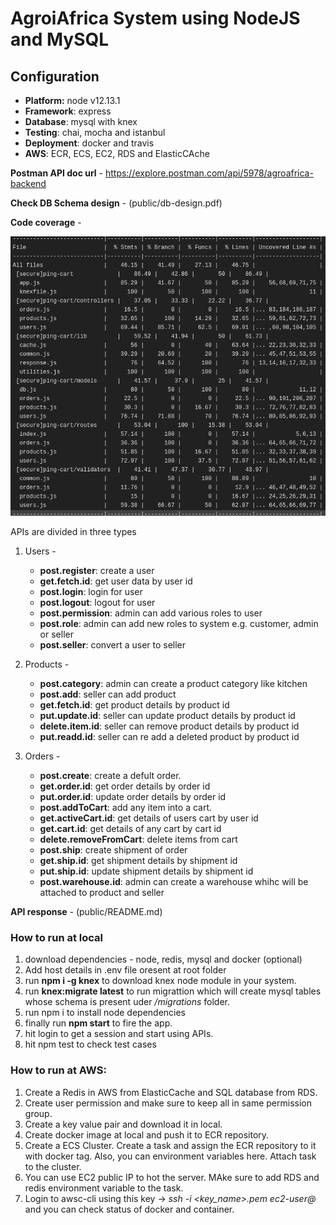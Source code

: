 # AgroiAfrica System using NodeJS and MySQL

## Configuration

- **Platform:** node v12.13.1
- **Framework**: express
- **Database**: mysql with knex
- **Testing**: chai, mocha and istanbul
- **Deployment**: docker and travis
- **AWS**: ECR, ECS, EC2, RDS and ElasticCAche

**Postman API doc url** - <https://explore.postman.com/api/5978/agroafrica-backend>


**Check DB Schema design** - (public/db-design.pdf)

**Code coverage** -

![alt text](/public/test-coverage.png)

APIs are divided in three types

1. Users -
    * **post.register**: create a user
    * **get.fetch.id**: get user data by user id
    * **post.login**: login for user
    * **post.logout**: logout for user
    * **post.permission**: admin can add various roles to user
    * **post.role**: admin can add new roles to system e.g. customer, admin or seller
    * **post.seller**: convert a user to seller

2. Products -
    * **post.category**: admin can create a product category like kitchen
    * **post.add**: seller can add product
    * **get.fetch.id**: get product details by product id
    * **put.update.id**: seller can update product details by product id
    * **delete.item.id**: seller can remove product details by product id
    * **put.readd.id**: seller can re add a deleted product by product id

3. Orders -
    * **post.create**: create a defult order.
    * **get.order.id**: get order details by order id
    * **put.order.id**: update order details by order id
    * **post.addToCart**: add any item into a cart.
    * **get.activeCart.id**: get details of users cart by user id
    * **get.cart.id**: get details of any cart by cart id
    * **delete.removeFromCart**: delete items from cart
    * **post.ship**: create shipment of order
    * **get.ship.id**: get shipment details by shipment id
    * **put.ship.id**: update shipment details by shipment id
    * **post.warehouse.id**: admin can create a warehouse whihc will be attached to product and seller

**API response** - (public/README.md)

### How to run at local

1. download dependencies - node, redis, mysql and docker (optional)
2. Add host details in .env file oresent at root folder
3. run **npm i -g knex** to download knex node module in your system.
4. run **knex:migrate latest** to run migrattion which will create mysql tables whose schema is present uder */migrations* folder.
5. run npm i to install node dependencies
6. finally run **npm start** to fire the app.
7. hit login to get a session and start using APIs.
8. hit npm test to check test cases

### How to run at AWS:

1. Create a Redis in AWS from ElasticCache and SQL database from RDS.
2. Create user permission and make sure to keep all in same permission group.
3. Create a key value pair and download it in local.
4. Create docker image at local and push it to ECR repository.
5. Create a ECS Cluster. Create a task and assign the ECR repository to it with docker tag. Also, you can environment variables here. Attach task to the cluster.
6. You can use EC2 public IP to hot the server. MAke sure to add RDS and redis environment variable to the task.
6. Login to awsc-cli using this key -> *ssh -i <key_name>.pem ec2-user@<public dns you can get from EC2 server>* and you can check status of docker and container.
